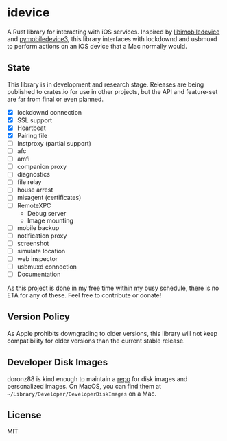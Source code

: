 # idevice

A Rust library for interacting with iOS services.
Inspired by [libimobiledevice](https://github.com/libimobiledevice/libimobiledevice)
and [pymobiledevice3](https://github.com/doronz88/pymobiledevice3),
this library interfaces with lockdownd and usbmuxd to perform actions
on an iOS device that a Mac normally would.

## State

This library is in development and research stage.
Releases are being published to crates.io for use in other projects,
but the API and feature-set are far from final or even planned.

- [x] lockdownd connection
- [x] SSL support
- [x] Heartbeat
- [x] Pairing file
- [ ] Instproxy (partial support)
- [ ] afc
- [ ] amfi
- [ ] companion proxy
- [ ] diagnostics
- [ ] file relay
- [ ] house arrest
- [ ] misagent (certificates)
- [ ] RemoteXPC
  - Debug server
  - Image mounting
- [ ] mobile backup
- [ ] notification proxy
- [ ] screenshot
- [ ] simulate location
- [ ] web inspector
- [ ] usbmuxd connection
- [ ] Documentation

As this project is done in my free time within my busy schedule, there
is no ETA for any of these. Feel free to contribute or donate!

## Version Policy

As Apple prohibits downgrading to older versions, this library will
not keep compatibility for older versions than the current stable release.

## Developer Disk Images

doronz88 is kind enough to maintain a [repo](https://github.com/doronz88/DeveloperDiskImage)
for disk images and personalized images.
On MacOS, you can find them at ``~/Library/Developer/DeveloperDiskImages`` on a Mac.

## License

MIT
